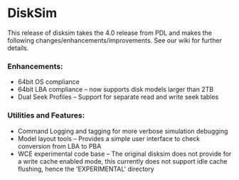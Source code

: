 # DiskSim

This release of disksim takes the 4.0 release from PDL and makes the following changes/enhancements/improvements. See our wiki for further details. 

### Enhancements:
  - 64bit OS compliance
  - 64bit LBA compliance – now supports disk models larger than 2TB
  - Dual Seek Profiles – Support for separate read and write seek tables

### Utilities and Features:
  - Command Logging and tagging for more verbose simulation debugging
  - Model layout tools – Provides a simple user interface to check conversion from LBA to PBA
  - WCE experimental code base – The original disksim does not provide for a write cache enabled mode, this currently does not support idle cache flushing, hence the 'EXPERIMENTAL' directory
